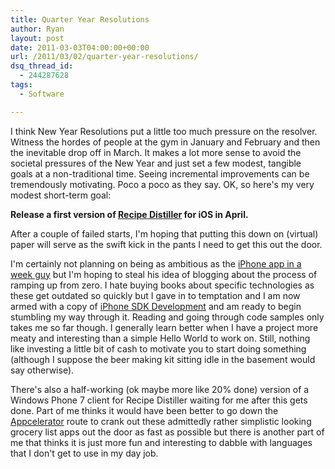 ```yaml
---
title: Quarter Year Resolutions
author: Ryan
layout: post
date: 2011-03-03T04:00:00+00:00
url: /2011/03/02/quarter-year-resolutions/
dsq_thread_id:
  - 244287628
tags:
  - Software

---
```

I think New Year Resolutions put a little too much pressure on the resolver.
Witness the hordes of people at the gym in January and February and then the
inevitable drop off in March. It makes a lot more sense to avoid the societal
pressures of the New Year and just set a few modest, tangible goals at a
non-traditional time. Seeing incremental improvements can be tremendously
motivating. Poco a poco as they say. OK, so here's my very modest short-term
goal:

**Release a first version of [Recipe Distiller][1] for iOS in April.**

After a couple of failed starts, I'm hoping that putting this down on (virtual)
paper will serve as the swift kick in the pants I need to get this out the
door.

I'm certainly not planning on being as ambitious as the [iPhone app in a week
guy][2] but I'm hoping to steal his idea of blogging about the process of
ramping up from zero. I hate buying books about specific technologies as these
get outdated so quickly but I gave in to temptation and I am now armed with a
copy of [iPhone SDK Development][3] and am ready to begin stumbling my way
through it. Reading and going through code samples only takes me so far though.
I generally learn better when I have a project more meaty and interesting than
a simple Hello World to work on. Still, nothing like investing a little bit of
cash to motivate you to start doing something (although I suppose the beer
making kit sitting idle in the basement would say otherwise).

There's also a half-working (ok maybe more like 20% done) version of a Windows
Phone 7 client for Recipe Distiller waiting for me after this gets done. Part
of me thinks it would have been better to go down the [Appcelerator][4] route
to crank out these admittedly rather simplistic looking grocery list apps out
the door as fast as possible but there is another part of me that thinks it is
just more fun and interesting to dabble with languages that I don't get to use
in my day job.

 [1]: http://recipedistiller.com
 [2]: http://oneweekapp.com/log/
 [3]: http://pragprog.com/titles/amiphd/iphone-sdk-development
 [4]: http://www.appcelerator.com/